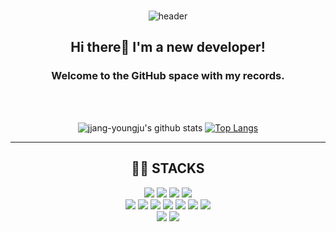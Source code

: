 <div align=center>
<br>

![header](https://capsule-render.vercel.app/api?type=shark&color=timeGradient&height=300&section=header&text=Welcome&fontSize=90&desc=youngchu's%20coding%20diary&animation=fadeIn&fontAlignY=35&descSize=20&descAlign=60&descAlignY=50)

## Hi there👋 I'm a new developer!
### Welcome to the GitHub space with my records.
<br>
<br>

![jjang-youngju's github stats](https://github-readme-stats.vercel.app/api?username=jjang-youngju&height=300&show_icons=true&theme=radical)
[![Top Langs](https://github-readme-stats.vercel.app/api/top-langs/?username=jjang-youngju&layout=compact&height=300)](https://github.com/jjang-youngju/github-readme-stats)
<br>
<hr>
 <div align=center><h2>👩‍💻 STACKS</h2></div>

<div align=center> 
 <img src="https://img.shields.io/badge/git-F05032?style=flat&logo=git&logoColor=white">
  <img src="https://img.shields.io/badge/github-181717?style=flat&logo=github&logoColor=white">
  <img src="https://img.shields.io/badge/java-007396?style=flat&logo=java&logoColor=white"> 
   <img src="https://img.shields.io/badge/javascript-F7DF1E?style=flat&logo=javascript&logoColor=black"> 
  <br>
  <img src="https://img.shields.io/badge/react-61DAFB?style=flat&logo=react&logoColor=black"> 
  <img src="https://img.shields.io/badge/html-E34F26?style=flat&logo=html5&logoColor=white"> 
  <img src="https://img.shields.io/badge/css-1572B6?style=flat&logo=css3&logoColor=white"> 
  <img src="https://img.shields.io/badge/jquery-0769AD?style=flat&logo=jquery&logoColor=white">
 
  <img src="https://img.shields.io/badge/python-3776AB?style=flat&logo=python&logoColor=white"> 
  <img src="https://img.shields.io/badge/springboot-6DB33F?style=flat&logo=springboot&logoColor=white"> 
  <img src="https://img.shields.io/badge/mySQL-4479A1?style=flat&logo=mySQL&logoColor=white"> 
  <br>
 
  <img src="https://img.shields.io/badge/amazonaws-232F3E?style=flat&logo=amazonaws&logoColor=white">   
  <img src="https://img.shields.io/badge/fontawesome-339AF0?style=flat&logo=fontawesome&logoColor=white">
  <br>




<!--
**jjang-youngju/jjang-youngju** is a ✨ _special_ ✨ repository because its `README.md` (this file) appears on your GitHub profile.

Here are some ideas to get you started:

- 🔭 I’m currently working on ...
- 🌱 I’m currently learning ...
- 👯 I’m looking to collaborate on ...
- 🤔 I’m looking for help with ...
- 💬 Ask me about ...
- 📫 How to reach me: ...
- 😄 Pronouns: ...
- ⚡ Fun fact: ...
-->
</div>
